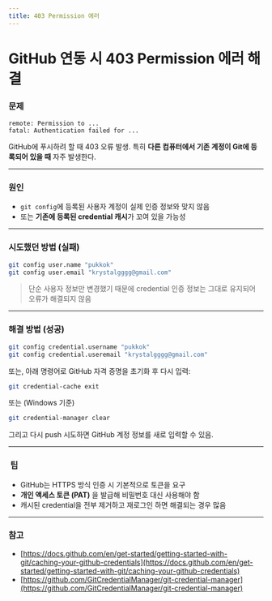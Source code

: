 ```yaml
---
title: 403 Permission 에러
---
```


# GitHub 연동 시 403 Permission 에러 해결
### 문제

```text
remote: Permission to ...
fatal: Authentication failed for ...
```

GitHub에 푸시하려 할 때 403 오류 발생.
특히 **다른 컴퓨터에서 기존 계정이 Git에 등록되어 있을 때** 자주 발생한다.

---

### 원인

* `git config`에 등록된 사용자 계정이 실제 인증 정보와 맞지 않음
* 또는 **기존에 등록된 credential 캐시**가 꼬여 있을 가능성

---

### 시도했던 방법 (실패)

```bash
git config user.name "pukkok"
git config user.email "krystalgggg@gmail.com"
```

> 단순 사용자 정보만 변경했기 때문에 credential 인증 정보는 그대로 유지되어 오류가 해결되지 않음

---

### 해결 방법 (성공)

```bash
git config credential.username "pukkok"
git config credential.useremail "krystalgggg@gmail.com"
```

또는, 아래 명령어로 GitHub 자격 증명을 초기화 후 다시 입력:

```bash
git credential-cache exit
```

또는 (Windows 기준)

```bash
git credential-manager clear
```

그리고 다시 push 시도하면 GitHub 계정 정보를 새로 입력할 수 있음.

---

###  팁

* GitHub는 HTTPS 방식 인증 시 기본적으로 토큰을 요구
* **개인 액세스 토큰 (PAT)** 을 발급해 비밀번호 대신 사용해야 함
* 캐시된 credential을 전부 제거하고 재로그인 하면 해결되는 경우 많음

---

### 참고

* [https://docs.github.com/en/get-started/getting-started-with-git/caching-your-github-credentials](https://docs.github.com/en/get-started/getting-started-with-git/caching-your-github-credentials)
* [https://github.com/GitCredentialManager/git-credential-manager](https://github.com/GitCredentialManager/git-credential-manager)
